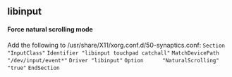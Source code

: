 ## libinput

#### Force natural scrolling mode
  Add the following to /usr/share/X11/xorg.conf.d/50-synaptics.conf:
    `Section "InputClass"`
        `Identifier "libinput touchpad catchall"`
        `MatchDevicePath "/dev/input/event*"`
        `Driver "libinput"`
        `Option      "NaturalScrolling"          "true"`
    `EndSection`
